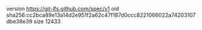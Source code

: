 version https://git-lfs.github.com/spec/v1
oid sha256:cc2bca89e13a14d2e951f2a62c47f187d0ccc8221066022a74203107dbe38e39
size 12433
